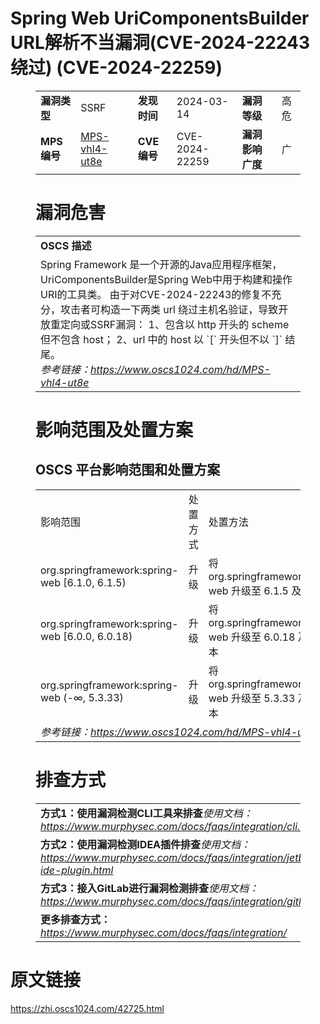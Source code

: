 # Spring Web UriComponentsBuilder URL解析不当漏洞(CVE-2024-22243绕过) (CVE-2024-22259)
<figure class="wp-block-table">
    <table>
        <tbody>
        <tr>
            <td><strong>漏洞类型</strong></td>
            <td>SSRF</td>
            <td><strong>发现时间</strong></td>
            <td>2024-03-14</td>
            <td><strong>漏洞等级</strong></td>
            <td>高危</td>
        </tr>
        <tr>
            <td><strong>MPS编号</strong></td>
            <td><a href="https://www.oscs1024.com/hd/MPS-vhl4-ut8e">MPS-vhl4-ut8e</a></td>
            <td><strong>CVE编号</strong></td>
            <td>CVE-2024-22259</td>
            <td><strong>漏洞影响广度</strong></td>
            <td>广</td>
        </tr>
        </tbody>
    </table>
</figure>


<figure class="wp-block-table">
    <h1 class="wp-block-heading">漏洞危害</h1>
    <table>
        <tbody>
        <tr>
            <td><strong>OSCS 描述</strong></td>
        </tr>
        <tr>
            <td>Spring Framework 是一个开源的Java应用程序框架，UriComponentsBuilder是Spring Web中用于构建和操作URI的工具类。
由于对CVE-2024-22243的修复不充分，攻击者可构造一下两类 url 绕过主机名验证，导致开放重定向或SSRF漏洞：
1、包含以 http 开头的 scheme 但不包含 host；
2、url 中的 host 以 `[` 开头但不以 `]` 结尾。<br><em>参考链接：<a
                    href="https://www.oscs1024.com/hd/MPS-vhl4-ut8e">https://www.oscs1024.com/hd/MPS-vhl4-ut8e</a></em>
            </td>
        </tr>
        </tbody>
    </table>
</figure>


<figure class="wp-block-table alignleft">
    <h1 class="wp-block-heading">影响范围及处置方案</h1>
    <h2 class="wp-block-heading"><strong>OSCS</strong> <strong>平台影响范围和处置方案</strong></h2>
    <table>
        <tbody>
        <tr>
            <td>影响范围</td>
            <td>处置方式</td>
            <td>处置方法</td>
        </tr>
        <tr><td rowspan="1">org.springframework:spring-web [6.1.0, 6.1.5)</td><td>升级</td><td>将 org.springframework:spring-web 升级至 6.1.5 及以上版本</td></tr><tr><td rowspan="1">org.springframework:spring-web [6.0.0, 6.0.18)</td><td>升级</td><td>将 org.springframework:spring-web 升级至 6.0.18 及以上版本</td></tr><tr><td rowspan="1">org.springframework:spring-web (-∞, 5.3.33)</td><td>升级</td><td>将 org.springframework:spring-web 升级至 5.3.33 及以上版本</td></tr>
        <tr>
            <td colspan="3"><em>参考链接：</em><em><a
                    href="https://www.oscs1024.com/hd/MPS-vhl4-ut8e">https://www.oscs1024.com/hd/MPS-vhl4-ut8e</a></em></td>
        </tr>
        </tbody>
    </table>
</figure>


<figure class="wp-block-table">
    <h1 class="wp-block-heading">排查方式</h1>
    <table>
        <tbody>
        <tr>
            <td><strong>方式1：使用漏洞检测CLI工具来排查</strong><em>使用文档：<a
                    href="https://www.murphysec.com/docs/faqs/integration/cli.html">https://www.murphysec.com/docs/faqs/integration/cli.html</a></em>
            </td>
        </tr>
        <tr>
            <td><strong>方式2：使用漏洞检测IDEA插件排查</strong><em>使用文档：<a
                    href="https://www.murphysec.com/docs/faqs/integration/jetbrains-ide-plugin.html">https://www.murphysec.com/docs/faqs/integration/jetbrains-ide-plugin.html</a></em>
            </td>
        </tr>
        <tr>
            <td><strong>方式3：接入GitLab进行漏洞检测排查</strong><em>使用文档：<a
                    href="https://www.murphysec.com/docs/faqs/integration/gitlab.html">https://www.murphysec.com/docs/faqs/integration/gitlab.html</a></em>
            </td>
        </tr>
        <tr>
            <td><strong>更多排查方式：</strong><em><a
                    href="https://www.murphysec.com/docs/faqs/integration/">https://www.murphysec.com/docs/faqs/integration/</a></em>
            </td>
        </tr>
        </tbody>
    </table>
</figure>
<h1>原文链接</h1>
<p><a href="https://zhi.oscs1024.com/42725.html">https://zhi.oscs1024.com/42725.html</a></p>